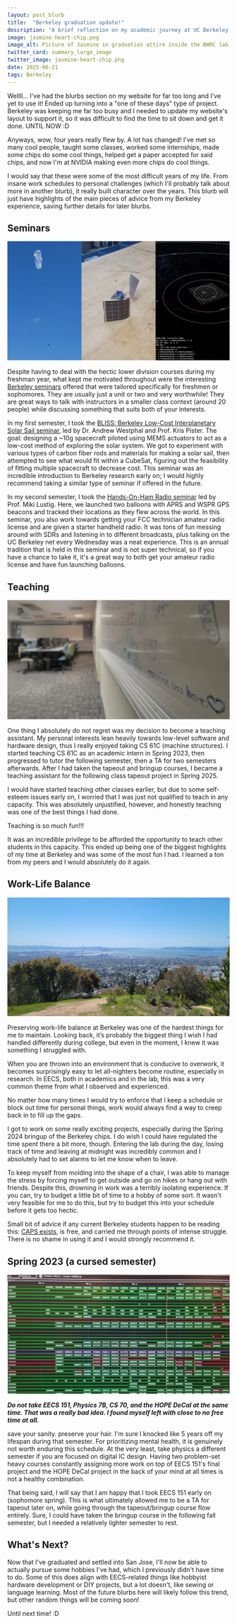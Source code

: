 ```yaml
---
layout: post_blurb
title:  "Berkeley graduation update!"
description: "A brief reflection on my academic journey at UC Berkeley."
image: jasmine-heart-chip.png
image_alt: Picture of Jasmine in graduation attire inside the BWRC lab holding the Spring 2024 class chip with hands cupped in a heart shape
twitter_card: summary_large_image
twitter_image: jasmine-heart-chip.png
date: 2025-06-21
tags: Berkeley
---
```


Wellll... I've had the blurbs section on my website for far too long and I've yet to use it! Ended up turning into a "one of these days" type of project. Berkeley was keeping me far too busy and I needed to update my website's layout to support it, so it was difficult to find the time to sit down and get it done. UNTIL NOW :D

Anyways, wow, four years really flew by. A lot has changed! I've met so many cool people, taught some classes, worked some internships, made some chips do some cool things, helped get a paper accepted for said chips, and now I'm at NVIDIA making even more chips do cool things. 

I would say that these were some of the most difficult years of my life. From insane work schedules to personal challenges (which I'll probably talk about more in another blurb), it really built character over the years. This blurb will just have highlights of the main pieces of advice from my Berkeley experience, saving further details for later blurbs.

## Seminars

<img class="blurb-img" src="seminars.webp" alt="Pictures of a balloon with a GPS beacon attached followed by a screenshot of a solar sail trajectory simulation.">

Despite having to deal with the hectic lower division courses during my freshman year, what kept me motivated throughout were the interesting [Berkeley seminars](https://curricularconnections.berkeley.edu/freshman-and-sophomore-seminars/) offered that were tailored specifically for freshmen or sophomores. They are usually just a unit or two and very worthwhile! They are great ways to talk with instructors in a smaller class context (around 20 people) while discussing something that suits both of your interests.

In my first semester, I took the [BLISS: Berkeley Low-Cost Interplanetary Solar Sail seminar](https://www.ssl.berkeley.edu/the-bliss-project-small-solar-sails-could-be-the-next-giant-leap-for-interplanetary-space-exploration/), led by Dr. Andrew Westphal and Prof. Kris Pister. The goal: designing a ~10g spacecraft piloted using MEMS actuators to act as a low-cost method of exploring the solar system. We got to experiment with various types of carbon fiber rods and materials for making a solar sail, then attempted to see what would fit within a CubeSat, figuring out the feasibility of fitting multiple spacecraft to decrease cost. This seminar was an incredible introduction to Berkeley research early on; I would highly recommend taking a similar type of seminar if offered in the future.

In my second semester, I took the [Hands-On-Ham Radio seminar](https://classes.berkeley.edu/content/2022-spring-eleng-39-001-sem-001) led by Prof. Miki Lustig. Here, we launched two balloons with APRS and WSPR GPS beacons and tracked their locations as they flew across the world. In this seminar, you also work towards getting your FCC technician amateur radio license and are given a starter handheld radio. It was tons of fun messing around with SDRs and listening in to different broadcasts, plus talking on the UC Berkeley net every Wednesday was a neat experience. This is an annual tradition that is held in this seminar and is not super technical, so if you have a chance to take it, it's a great way to both get your amateur radio license and have fun launching balloons.

## Teaching

<img class="blurb-img" src="jasmine-soda-277.webp" alt="Picture of the Soda 277 lab focused on a whiteboard that says 'Jasmine was here' followed by a heart.">

One thing I absolutely do not regret was my decision to become a teaching assistant. My personal interests lean heavily towards low-level software and hardware design, thus I really enjoyed taking CS 61C (machine structures). I started teaching CS 61C as an academic intern in Spring 2023, then progressed to tutor the following semester, then a TA for two semesters afterwards. After I had taken the tapeout and bringup courses, I became a teaching assistant for the following class tapeout project in Spring 2025.

I would have started teaching other classes earlier, but due to some self-esteem issues early on, I worried that I was just not qualified to teach in any capacity. This was absolutely unjustified, however, and honestly teaching was one of the best things I had done.

Teaching is so much fun!!!

It was an incredible privilege to be afforded the opportunity to teach other students in this capacity. This ended up being one of the biggest highlights of my time at Berkeley and was some of the most fun I had. I learned a ton from my peers and I would absolutely do it again.

## Work-Life Balance

<img class="blurb-img" src="wlb-berkeley-hills.webp" alt="Picture of the bay as visible from the top of Picnic View Ridge in the Berkeley Hills.">

Preserving work-life balance at Berkeley was one of the hardest things for me to maintain. Looking back, it’s probably the biggest thing I wish I had handled differently during college, but even in the moment, I knew it was something I struggled with.

When you are thrown into an environment that is conducive to overwork, it becomes surprisingly easy to let all-nighters become routine, especially in research. In EECS, both in academics and in the lab, this was a very common theme from what I observed and experienced.

No matter how many times I would try to enforce that I keep a schedule or block out time for personal things, work would always find a way to creep back in to fill up the gaps.

I got to work on some really exciting projects, especially during the Spring 2024 bringup of the Berkeley chips. I do wish I could have regulated the time spent there a bit more, though. Entering the lab during the day, losing track of time and leaving at midnight was incredibly common and I absolutely had to set alarms to let me know when to leave.

To keep myself from molding into the shape of a chair, I was able to manage the stress by forcing myself to get outside and go on hikes or hang out with friends. Despite this, drowning in work was a terribly isolating experience. If you can, try to budget a little bit of time to a hobby of some sort. It wasn't very feasible for me to do this, but try to budget this into your schedule before it gets too hectic.

Small bit of advice if any current Berkeley students happen to be reading this: [CAPS exists](https://uhs.berkeley.edu/caps), is free, and carried me through points of intense struggle. There is no shame in using it and I would strongly recommend it.

## Spring 2023 (a cursed semester)

<img class="blurb-img" src="sp23-eecs151.webp" alt="Picture of waveforms being shown on GTKWave.">

***Do not take EECS 151, Physics 7B, CS 70, and the HOPE DeCal at the same time. That was a really bad idea. I found myself left with close to no free time at all.***

save your sanity. preserve your hair. I'm sure I knocked like 5 years off my lifespan during that semester. For prioritizing mental health, it is genuinely not worth enduring this schedule. At the very least, take physics a different semester if you are focused on digital IC design. Having two problem-set heavy courses constantly assigning more work on top of EECS 151's final project and the HOPE DeCal project in the back of your mind at all times is not a healthy combination.

That being said, I will say that I am happy that I took EECS 151 early on (sophomore spring). This is what ultimately allowed me to be a TA for tapeout later on, while going through the tapeout/bringup course flow entirely. Sure, I could have taken the bringup course in the following fall semester, but I needed a relatively lighter semester to rest.

## What's Next?

Now that I've graduated and settled into San Jose, I'll now be able to actually pursue some hobbies I've had, which I previously didn't have time to do. Some of this does align with EECS-related things like hobbyist hardware development or DIY projects, but a lot doesn't, like sewing or language learning. Most of the future blurbs here will likely follow this trend, but other random things will be coming soon!

Until next time! :D